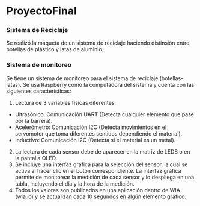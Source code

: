 # ProyectoFinal

### Sistema de Reciclaje
Se realizó la maqueta de un sistema de reciclaje haciendo distinsión entre botellas de plástico y latas de aluminio.

### Sistema de monitoreo 
Se tiene un sistema de monitoreo para el sistema de reciclaje (botellas-latas). Se usa Raspberry como la computadora del sistema y cuenta con las siguientes características:
1. Lectura de 3 variables físicas diferentes: 
  - Ultrasónico: Comunicación UART (Detecta cualquier elemento que pase por la barrera).
  - Acelerómetro: Comunicación I2C (Detecta movimientos en el servomotor que toma diferentes sentidos dependiendo el material).
  - Inductivo: Comunicación I2C (Detecta si el material es un metal).
2. La lectura de cada sensor debe de aparecer en la matriz de LEDS o en la pantalla OLED.
3. Se incluye una interfaz gráfica para la selección del sensor, la cual se activa al hacer clic en el botón correspondiente. La interfaz gráfica permite de monitorear la medición de cada sensor y lo despliega en una tabla, incluyendo el día y la hora de la medición.
4. Todos los valores son publicados en una aplicación dentro de WIA (wia.io) y se actualizan cada 10 segundos en algún elemento gráfico.
